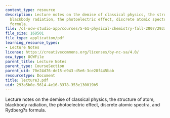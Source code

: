 ```yaml
---
content_type: resource
description: Lecture notes on the demise of classical physics, the structure of atom,
  blackbody radiation, the photoelectric effect, discrete atomic spectra, and Rydberg?s
  formula.
file: /ol-ocw-studio-app/courses/5-61-physical-chemistry-fall-2007/293a5b0e56144e163378353e130019b5_lecture3.pdf
file_size: 168501
file_type: application/pdf
learning_resource_types:
- Lecture Notes
license: https://creativecommons.org/licenses/by-nc-sa/4.0/
ocw_type: OCWFile
parent_title: Lecture Notes
parent_type: CourseSection
parent_uid: 70e24d76-de15-e943-d5e6-3ce28f445bab
resourcetype: Document
title: lecture3.pdf
uid: 293a5b0e-5614-4e16-3378-353e130019b5
---
```

Lecture notes on the demise of classical physics, the structure of atom, blackbody radiation, the photoelectric effect, discrete atomic spectra, and Rydberg?s formula.